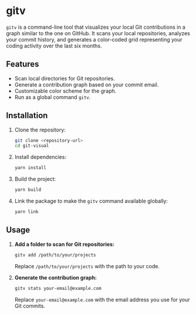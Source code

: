 # gitv

`gitv` is a command-line tool that visualizes your local Git contributions in a graph similar to the one on GitHub. It scans your local repositories, analyzes your commit history, and generates a color-coded grid representing your coding activity over the last six months.

## Features

*   Scan local directories for Git repositories.
*   Generate a contribution graph based on your commit email.
*   Customizable color scheme for the graph.
*   Run as a global command `gitv`.

## Installation

1.  Clone the repository:
    ```bash
    git clone <repository-url>
    cd git-visual
    ```
2.  Install dependencies:
    ```bash
    yarn install
    ```
3.  Build the project:
    ```bash
    yarn build
    ```
4.  Link the package to make the `gitv` command available globally:
    ```bash
    yarn link
    ```

## Usage

1.  **Add a folder to scan for Git repositories:**
    ```bash
    gitv add /path/to/your/projects
    ```
    Replace `/path/to/your/projects` with the path to your code.

2.  **Generate the contribution graph:**
    ```bash
    gitv stats your-email@example.com
    ```
    Replace `your-email@example.com` with the email address you use for your Git commits.


